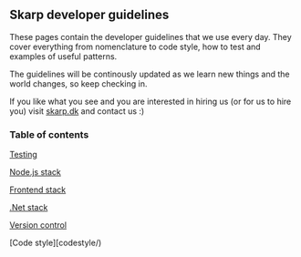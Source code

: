 ## Skarp developer guidelines

These pages contain the developer guidelines that we use every day. They cover everything from nomenclature to code style, how to test and examples of useful patterns.

The guidelines will be continously updated as we learn new things and the world changes, so keep checking in.

If you like what you see and you are interested in hiring us (or for us to hire you) visit [skarp.dk](https://skarp.dk) and contact us :)

### Table of contents

[Testing](testing/)

[Node.js stack](stacks/nodejs.md)

[Frontend stack](stacks/frontend.md)

[.Net stack](stacks/dotnet.md)

[Version control](versioncontrol/)

[Code style][codestyle/)
